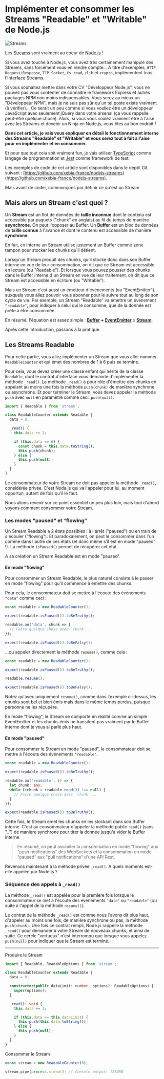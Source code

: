 # Implémenter et consommer les Streams "Readable" et "Writable" de Node.js

![Streams](./img/stream.jpg)

Les [Streams](https://nodejs.org/api/stream.html) sont vraiment au coeur de [Node.js](https://nodejs.org/) !

Si vous avez touché à Node.js, vous avez très certainement manipulé des Streams, sans forcément vous en rendre compte... A titre d'exemples, `HTTP Request/Response`, `TCP Socket`, `fs read`, `zlib` et `crypto`, implémentent tous l'interface Streams.

Si vous souhaitez mettre dans votre CV "Développeur Node.js", vous ne pouvez pas vous contenter de connaitre le framework Express et autres packages NPM non moins indispensables. Vous serez au mieux un "Développeur NPM", mais je ne suis pas sûr qu'un tel poste existe vraiment (à vérifier)... Ce serait un peu comme si vous vouliez être un développeur JavaScript avec seulement jQuery dans votre arsenal (ça vous rappelle peut-être quelque chose). Alors, si vous vous voulez vraiment être à l'aise avec les Streams et devenir un Ninja en Node.js, vous êtes au bon endroit !

__Dans cet article, je vais vous expliquer en détail le fonctionnement interne des Streams "Readable" et "Writable" et vous serez tout à fait à l'aise pour en implémenter et en consommer.__

Et pour que tout cela soit vraiment fun, je vais utiliser [TypeScript](https://www.typescriptlang.org) comme langage de programmation et [Jest](https://jestjs.io) comme framework de test.

Les exemples de code de cet article sont disponibles dans le dépôt Git suivant :
[https://github.com/xebia-france/nodejs-streams](https://github.com/xebia-france/nodejs-streams).

Mais avant de coder, commonçons par définir ce qu'est un Stream.

## Mais alors un Stream c'est quoi ?

Un __Stream__ est un flot de données de __taille inconnue__ dont le contenu est accessible par paquets ("chunk" en anglais) au fil du temps de manière __asynchrone__. On peut l'opposer au Buffer. Un __Buffer__ est un bloc de données de __taille connue__ à l'avance et dont le contenu est accessible de manière __synchrone__.

En fait, en interne un Stream utilise justement un Buffer comme zone tampon pour stocker les chunks qu'il détient.

Lorsqu'un Stream produit des chunks, qu'il stocke donc dans son Buffer interne en vue de leur consommation, on dit que ce Stream est accessible en lecture (ou "Readable"). Et lorsque vous pouvez pousser des chunks dans le Buffer interne d'un Stream en vue de leur traitement, on dit que ce Stream est accessible en écriture (ou "Writable").

Mais un Stream c'est aussi un émetteur d'événements (ou "EventEmitter"), auxquels vous allez pouvoir vous abonner pour le suivre tout au long de son cycle de vie. Par exemple, un Stream "Readable" va emettre un événement `"readable"`, pour indiquer à celui qui le consomme, que de la donnée est prête à être consommée.

En résumé, l'équation est assez simple :
__[Buffer](https://nodejs.org/api/buffer.html) + [EventEmitter](https://nodejs.org/api/events.html) = [Stream](https://nodejs.org/api/stream.html)__.

Après cette introduction, passons à la pratique.

## Les Streams Readable

Pour cette partie, vous allez implémenter un Stream que vous aller nommer `ReadableCounter` et qui émet des nombres de 1 à 6 puis se termine.

Pour cela, vous devez créer une classe enfant qui hérite de la classe `Readable`, dont le contrat d'interface vous demande d'implémenter la méthode `_read()`. La méthode `_read()` à pour rôle d'émettre des chunks en appelant au moins une fois la méthode `push(chunk)` de manière synchrone ou asynchrone. Et pour terminer le Stream, vous devez appeler la méthode `push` avec `null` en paramètre comme ceci: `push(null)`.

```ts
import { Readable } from 'stream';

class ReadableCounter extends Readable {
  data = 0;

  _read() {
    this.data += 1;

    if (this.data <= 6) {
      const chunk = this.data.toString();
      this.push(chunk);
    } else {
      this.push(null);
    }
  }
}
```

Le consommateur de votre Stream ne doit pas appeler la méthode `_read()`, considérée privée. C'est Node.js qui va l'appeler pour lui, au moment opportun, autant de fois qu'il le faut.

Nous allons revenir sur ce point essentiel un peu plus loin, mais tout d'abord voyons comment consommer votre Stream.

### Les modes "paused" et "flowing"

Un Stream Readable a 2 états possibles : à l'arrêt ("paused") ou en train de s'écouler ("flowing"). Et paradoxalement, on peut le consommer dans l'un comme dans l'autre de ces états (et donc même s'il est en mode "paused" !). La méthode `isPaused()` permet de récupérer cet état.

A sa création un Stream Readable est en mode "paused".

#### En mode "flowing"

Pour consommer un Stream Readable, le plus naturel consiste à le passer en mode "flowing" pour qu'il commence à émettre des chunks.

Pour cela, le consommateur doit se mettre à l'écoute des événements `"data"` comme ceci :

```ts
const readable = new ReadableCounter();

expect(readable.isPaused()).toBeTruthy();

readable.on('data', chunk => {
  // Faire quelque chose avec `chunk`...
});

expect(readable.isPaused()).toBeFalsy();
```

...ou appeler directement la méthode `resume()`, comme cela :

```ts
const readable = new ReadableCounter();

expect(readable.isPaused()).toBeTruthy();

readable.resume();

expect(readable.isPaused()).toBeFalsy();
```

Notez qu'avec uniquement `resume()`, comme dans l'exemple ci-dessus, les chunks sont bel et bien émis mais dans le même temps perdus, puisque personne ne les récupère.

En mode "flowing", le Stream se comporte en réalité comme un simple EventEmitter et les chunks émis ne transitent pas vraiment par le Buffer interne dont je vous ai parlé plus haut.

#### En mode "paused"

Pour consommer le Stream en mode "paused", le consommateur doit se mettre à l'écoute des événements `"readable"`.

```ts
const readable = new ReadableCounter();

expect(readable.isPaused()).toBeTruthy();

readable.on('readable', () => {
  let chunk: any;
  while ((chunk = readable.read()) !== null) {
    // Faire quelque chose avec `chunk`...
  }
});

expect(readable.isPaused()).toBeTruthy();
```

Cette fois, le Stream emet les chunks en les stockant dans son Buffer interne. C'est au consommateur d'appeler la méthode public `read()` (sans "_") de manière synchrone pour tirer la donnée jusqu'à vider le Buffer interne.

> En résumé, on peut assimiler la consommation en mode "flowing" aux "push notifications" des WebSockets et la consommation en mode "paused" aux "pull notifications" d'une API Rest.

Revenons maintenant à la méthode privée `_read()`. A quels moments est-elle appelée par Node.js ?

### Séquence des appels à `_read()`

La méthode `_read()` est appelée pour la première fois lorsque le consommateur se met à l'écoute des événements `"data"` ou `"readable"` (ou suite à l'appel de la méthode `resume()`).

Le contrat de la méthode `_read()` est comme nous l'avons dit plus haut, d'appeler au moins une fois, de manière synchrone ou pas, la méthode `push(chunk)`. Une fois ce contrat rempli, Node.js rappelle la méthode `_read()` pour demander à votre Stream de nouveaux chunks, et ainsi de suite. Ce cercle "vertueux" n'est interrompu que lorsque vous appelez `push(null)` pour indiquer que le Stream est terminé.

___




Produire le Stream

```ts
import { Readable, ReadableOptions } from 'stream';

class ReadableCounter extends Readable {
  data = 0;

  constructor(public dataLimit: number, options?: ReadableOptions) {
    super(options);
  }

  _read(): void {
    this.data += 1;

    if (this.data <= this.dataLimit) {
      this.push(this.data.toString());
    } else {
      this.push(null);
    }
  }
}
```

Consommer le Stream

```ts
const stream = new ReadableCounter(6);

stream.pipe(process.stdout); // Console output: 123456
```
